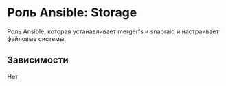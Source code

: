 # Роль Ansible: Storage

Роль Ansible, которая устанавливает mergerfs и snapraid и настраивает файловые системы.

## Зависимости

Нет
